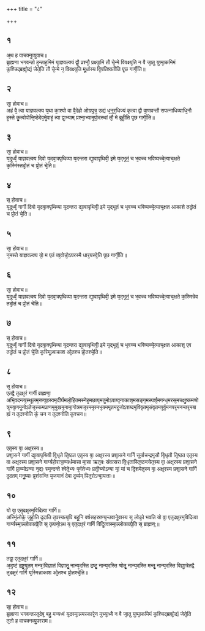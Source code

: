 +++
title = "८"

+++
## १
अ᳘थ ह वाचक्नॗव्युवाच॥  
ब्रा᳘ह्मणा भगवन्तो ह᳘न्ताह᳘मिमं या᳘ज्ञवल्क्यं द्वौ᳘ प्रश्नौ᳘ प्रक्ष्या᳘मि तौ चे᳘न्मे विवक्ष्य᳘ति न वै जा᳘तु युष्मा᳘कमिमं क᳘श्चिद्ब्रह्मो᳘द्यं जेते᳘ति तौ चे᳘न्मे न᳘ विवक्ष्य᳘ति मू᳘र्धास्य वि᳘पतिष्यतीति पृ᳘छ गार्गी᳘ति॥  
## २
सा᳘ होवाच॥  
अहं वै᳘ त्वा याज्ञवल्क्य य᳘था का᳘श्यो वा वै᳘देहो ओग्रपुत्र᳘ उद्यं ध᳘नुर᳘धिज्यं कृत्वा द्वौ वा᳘णवन्तौ सपत्नाधिव्याधि᳘नौ ह᳘स्ते कृॗत्वोपोत्ति᳘ष्ठेदेव᳘मेॗवाहं᳘ त्वा द्वा᳘भ्याम् प्रश्ना᳘भ्यामुपो᳘दस्थां तौ᳘ मे ब्रूही᳘ति पृ᳘छ गार्गी᳘ति॥  
## ३
सा᳘ होवाच॥  
य᳘दूर्ध्वं᳘ याज्ञवल्क्य दिवो य᳘दवा᳘क्पृथिव्या य᳘दन्तरा द्या᳘वापृथिवी᳘ इमे य᳘द्भूतं᳘ च भ᳘वच्च भविष्यच्चे᳘त्याच᳘क्षते क᳘स्मिंस्तदो᳘तं च प्रो᳘तं चे᳘ति॥  
## ४
स᳘ होवाच॥  
य᳘दूर्ध्वं᳘ गार्गी दिवो य᳘दवा᳘क्पृथिव्या य᳘दन्तरा द्या᳘वापृथिवी᳘ इमे य᳘द्भूतं च भ᳘वच्च भविष्यच्चे᳘त्याच᳘क्षत आकाशे तदो᳘तं च प्रो᳘तं चे᳘ति॥  
## ५
सा᳘ होवाच॥  
न᳘मस्ते याज्ञवल्क्य यो᳘ म एतं व्य᳘वोचो᳘ऽपरस्मै धार᳘यस्वे᳘ति पृ᳘छ गार्गी᳘ति॥  
## ६
सा᳘ होवाच॥  
य᳘दूर्ध्वं᳘ याज्ञवल्क्य दिवो य᳘दवा᳘क्पृथिव्या य᳘दन्तरा द्या᳘वापृथिवी᳘ इमे य᳘द्भूतं᳘ च भ᳘वच्च भविष्यच्चे᳘त्याच᳘क्षते क᳘स्मिन्नेव तदो᳘तं च प्रो᳘तं चेति॥  
## ७
स᳘ होवाच॥  
य᳘दूर्ध्वं᳘ गार्गी दिवो य᳘दवा᳘क्पृथिव्या य᳘दन्तरा द्या᳘वापृथिवी᳘ इमे य᳘द्भूतं᳘ च भ᳘वच्च भविष्यच्चे᳘त्याच᳘क्षत आकाश᳘ एव तदो᳘तं च प्रो᳘तं चे᳘ति क᳘स्मिॗन्न्वाकाश ओ᳘तश्च प्रो᳘तश्चे᳘ति॥  
## ८
स᳘ होवाच॥  
एतद्वै त᳘दक्ष᳘रं गार्गी ब्राह्मणा᳘ अभि᳘वदन्त्य᳘स्थूलम᳘नण्व᳘ह्रस्वम᳘दीर्घमलो᳘हितमस्नेह᳘मछाय᳘मतॗमोऽवाय्व᳘नाकाश᳘मसङ्ग᳘मस्पर्श᳘मगन्ध᳘मरस᳘मचक्षु᳘ष्कमश्रोत्र᳘मवा᳘गमॗनोऽतेज᳘स्कमप्राणम᳘मुखम᳘नामा᳘गोत्रमज᳘रमम᳘रमभ᳘यममृ᳘तमरॗजोऽशब्दम᳘विवृतम᳘संवृतमपूर्व᳘मनपर᳘मनन्तर᳘मबाह्यं न त᳘दश्नोति कं᳘ चन न त᳘दश्नोति क᳘श्चन॥  
## ९
एत᳘स्य वा᳘ अक्ष᳘रस्य॥  
प्रशा᳘सने गार्गी द्या᳘वापृथिवी वि᳘धृते ति᳘ष्ठत एत᳘स्य वा᳘ अक्ष᳘रस्य प्रशा᳘सने गार्गि सूर्याचन्द्रम᳘सौ वि᳘धृतौ ति᳘ष्ठत एत᳘स्य वा अक्ष᳘रस्य प्रशा᳘सने गार्ग्यहोरात्रा᳘ण्यर्धमासा मा᳘सा ऋत᳘वः संवत्सरा वि᳘धृतास्ति᳘ष्ठन्त्येत᳘स्य वा᳘ अक्ष᳘रस्य प्रशा᳘सने गार्गि प्रा᳘च्योऽन्या न᳘द्यः स्य᳘न्दन्ते श्वेते᳘भ्यः प᳘र्वतेभ्यः प्रती᳘च्योऽन्या यां᳘ यां च दि᳘शमेत᳘स्य वा᳘ अक्ष᳘रस्य प्रशा᳘सने गार्गि द᳘दतम् मनुॗष्याः प्र᳘शंसन्ति य᳘जमानं देवा द᳘र्व्यम् पित᳘रोऽन्वा᳘यत्ताः॥  
## १०
यो वा᳘ एत᳘दक्ष᳘रम᳘विदित्वा गार्गि॥  
अस्मिं᳘लोके᳘ जुहो᳘ति द᳘दाति त᳘पस्यत्य᳘पि बहू᳘नि वर्षसहस्राण्य᳘न्तवानेॗवास्य स᳘ लोको᳘ भवति यो वा᳘ एत᳘दक्ष᳘रम᳘विदित्वा गार्ग्यस्मा᳘ल्लोकात्प्रै᳘ति स᳘ कृपणो᳘ऽथ य᳘ एत᳘दक्ष᳘रं गार्गि विदिॗत्वास्मा᳘ल्लोकात्प्रै᳘ति स᳘ ब्राह्मणः᳟॥  
## ११
तद्वा᳘ एत᳘दक्ष᳘रं गार्गि॥  
अ᳘दृष्टं द्रष्ट्र᳘श्रुतम् मन्त्र᳘!विज्ञातं विज्ञातृॗ नान्य᳘दस्ति द्रष्टृॗ नान्य᳘दस्ति श्रोतृॗ नान्य᳘दस्ति मन्तृॗ नान्य᳘दस्ति विज्ञाॗत्रेतद्वै त᳘दक्ष᳘रं गार्गि य᳘स्मिन्नाकाश ओ᳘तश्च प्रो᳘तश्चे᳘ति॥  
## १२
सा᳘ होवाच॥  
ब्रा᳘ह्मणा भगवन्तस्त᳘देव᳘ बहु᳘ मन्यध्वं य᳘दस्मा᳘न्नमस्कारे᳘ण मुच्या᳘ध्वै न वै जा᳘तु युष्मा᳘कमिमं क᳘श्चिद्ब्रह्मो᳘द्यं जेते᳘ति त᳘तो ह वाचक्नव्यु᳘परराम॥  